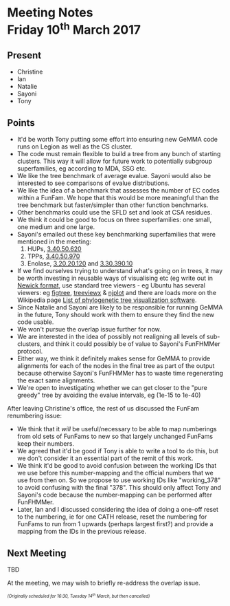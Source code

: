 Meeting Notes<br>Friday 10<sup>th</sup> March 2017
==

Present
--

 * Christine
 * Ian
 * Natalie
 * Sayoni
 * Tony

Points
--

 * It'd be worth Tony putting some effort into ensuring new GeMMA code runs on Legion as well as the CS cluster.
 * The code must remain flexible to build a tree from any bunch of starting clusters. This way it will allow for future work to potentially subgroup superfamilies, eg according to MDA, SSG etc.
 * We like the tree benchmark of average evalue. Sayoni would also be interested to see comparisons of evalue distributions.
 * We like the idea of a benchmark that assesses the number of EC codes within a FunFam. We hope that this would be more meaningful than the tree benchmark but faster/simpler than other function benchmarks.
 * Other benchmarks could use the SFLD set and look at CSA residues.
 * We think it could be good to focus on three superfamilies: one small, one medium and one large.
 * Sayoni's emailed out these key benchmarking superfamilies that were mentioned in the meeting:
   1. HUPs,    [3.40.50.620](http://www.cathdb.info/version/latest/superfamily/3.40.50.620)
   1. TPPs,    [3.40.50.970](http://www.cathdb.info/version/latest/superfamily/3.40.50.970)
   1. Enolase, [3.20.20.120](http://www.cathdb.info/version/latest/superfamily/3.20.20.120) and [3.30.390.10](http://www.cathdb.info/version/latest/superfamily/3.30.390.10)
 * If we find ourselves trying to understand what's going on in trees, it may be worth investing in reusable ways of visualising etc (eg write out in [Newick format](https://en.wikipedia.org/wiki/Newick_format), use standard tree viewers - eg Ubuntu has several viewers: eg [figtree](http://packages.ubuntu.com/yakkety/figtree), [treeviewx](http://packages.ubuntu.com/yakkety/treeviewx) & [njplot](http://packages.ubuntu.com/yakkety/njplot) and there are loads more on the Wikipedia page [List of phylogenetic tree visualization software](https://en.wikipedia.org/wiki/List_of_phylogenetic_tree_visualization_software).
 * Since Natalie and Sayoni are likely to be responsible for running GeMMA in the future, Tony should work with them to ensure they find the new code usable.
 * We won't pursue the overlap issue further for now.
 * We are interested in the idea of possibly not realigning all levels of sub-clusters, and think it could possibly be of value to Sayoni's FunFHMMer protocol.
 * Either way, we think it definitely makes sense for GeMMA to provide alignments for each of the nodes in the final tree as part of the output because otherwise Sayoni's FunFHMMer has to waste time regenerating the exact same alignments.
 * We're open to investigating whether we can get closer to the "pure greedy" tree by avoiding the evalue intervals, eg  (1e-15  to 1e-40)

After leaving Christine's office, the rest of us discussed the FunFam renumbering issue:
 * We think that it *will* be useful/necessary to be able to map numberings from old sets of FunFams to new so that largely unchanged FunFams keep their numbers.
 * We agreed that it'd be good if Tony is able to write a tool to do this, but we don't consider it an essential part of the remit of this work.
 * We think it'd be good to avoid confusion between the working IDs that we use before this number-mapping and the official numbers that we use from then on. So we propose to use working IDs like "working_378" to avoid confusing with the final "378". This should only affect Tony and Sayoni's code because the number-mapping can be performed after FunFHMMer.
 * Later, Ian and I discussed considering the idea of doing a one-off reset to the numbering, ie for one CATH release, reset the numbering for FunFams to run from 1 upwards (perhaps largest first?) and provide a mapping from the IDs in the previous release.

Next Meeting
--

TBD

At the meeting, we may wish to briefly re-address the overlap issue.

<sub><sup>*(Originally scheduled for 16:30, Tuesday 14<sup>th</sup> March, but then cancelled)*</sup><sub>
